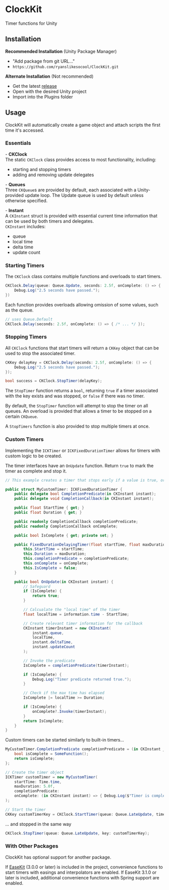 # ClockKit
Timer functions for Unity

## Installation
**Recommended Installation** (Unity Package Manager)
- "Add package from git URL..."
- `https://github.com/ryanslikesocool/ClockKit.git`

**Alternate Installation** (Not recommended)
- Get the latest [release](https://github.com/ryanslikesocool/ClockKit/releases)
- Open with the desired Unity project
- Import into the Plugins folder

## Usage
ClockKit will automatically create a game object and attach scripts the first time it's accessed.

### Essentials

\- __CKClock__\
The static `CKClock` class provides access to most functionality, including:
- starting and stopping timers
- adding and removing update delegates

\- __Queues__\
Three `CKQueue`s are provided by default, each associated with a Unity-provided update loop.
The Update queue is used by default unless otherwise specified.

\- __Instant__\
A `CKInstant` struct is provided with essential current time information that can be used by both timers and delegates.\
`CKInstant` includes:
- queue
- local time
- delta time
- update count

### Starting Timers
The `CKClock` class contains multiple functions and overloads to start timers.
```cs
CKClock.Delay(queue: Queue.Update, seconds: 2.5f, onComplete: () => {
    Debug.Log("2.5 seconds have passed.");
})
```

Each function provides overloads allowing omission of some values, such as the queue.
```cs
// uses Queue.Default
CKClock.Delay(seconds: 2.5f, onComplete: () => { /* ... */ });
```

### Stopping Timers
All `CKClock` functions that start timers will return a `CKKey` object that can be used to stop the associated timer.
```cs
CKKey delayKey = CKClock.Delay(seconds: 2.5f, onComplete: () => {
    Debug.Log("2.5 seconds have passed.");
});

bool success = CKClock.StopTimer(delayKey);
```
The `StopTimer` function returns a `bool`, returning `true` if a timer associated with the key exists and was stopped, or `false` if there was no timer.

By default, the `StopTimer` function will attempt to stop the timer on all queues.
An overload is provided that allows a timer to be stopped on a certain `CKQueue`.

A `StopTimers` function is also provided to stop multiple timers at once.

### Custom Timers
Implementing the `ICKTimer` or `ICKFixedDurationTimer` allows for timers with custom logic to be created.

The timer interfaces have an `OnUpdate` function.  Return `true` to mark the timer as complete and stop it.
```cs
// This example creates a timer that stops early if a value is true, or after certain amount of time has passed.

public struct MyCustomTimer: ICKFixedDurationTimer {
    public delegate bool CompletionPredicate(in CKInstant instant);
    public delegate void CompletionCallback(in CKInstant instant);

    public float StartTime { get; }
    public float Duration { get; }

    public readonly CompletionCallback completionPredicate;
    public readonly CompletionCallback onComplete;

    public bool IsComplete { get; private set; }

    public FixedDurationDelayingTimer(float startTime, float maxDuration, CompletionPredicate completionPredicate, CompletionCallback onComplete = null) {
        this.StartTime = startTime;
        this.Duration = maxDuration;
        this.completionPredicate = completionPredicate;
        this.onComplete = onComplete;
        this.IsComplete = false;
    }

    public bool OnUpdate(in CKInstant instant) {
        // Safeguard
        if (IsComplete) {
            return true;
        }

        // Calcualate the "local time" of the timer
        float localTime = information.time - StartTime;

        // Create relevant timer information for the callback
        CKInstant timerInstant = new CKInstant(
            instant.queue,
            localTime,
            instant.deltaTime,
            instant.updateCount
        );

        // Invoke the predicate
        IsComplete = completionPredicate(timerInstant);

        if (IsComplete) {
            Debug.Log("Timer predicate returned true.");
        }

        // Check if the max time has elapsed
        IsComplete |= localTime >= Duration;

        if (IsComplete) {
            onComplete?.Invoke(timerInstant);
        }
        return IsComplete;
    }
}
```
Custom timers can be started similarly to built-in timers...
```cs
MyCustomTimer.CompletionPredicate completionPredicate = (in CKInstant _) => {
    bool isComplete = SomeFunction();
    return isComplete;
};

// Create the timer object
ICKTimer customTimer = new MyCustomTimer(
    startTime: Time.time,
    maxDuration: 5.0f,
    completionPredicate:
    onComplete: (in CKInstant instant) => { Debug.Log($"Timer is complete after {instant.localTime} seconds"); }
);

// Start the timer
CKKey customTimerKey = CKClock.StartTimer(queue: Queue.LateUpdate, timer: customTimer);
```
... and stopped in the same way
```cs
CKClock.StopTimer(queue: Queue.LateUpdate, key: customTimerKey);
```

### With Other Packages
ClockKit has optional support for another package.

If [EaseKit](https://github.com/ryanslikesocool/EaseKit) (3.0.0 or later) is included in the project, convenience functions to start timers with easings and interpolators are enabled.
If EaseKit 3.1.0 or later is included, additional convenience functions with Spring support are enabled.
